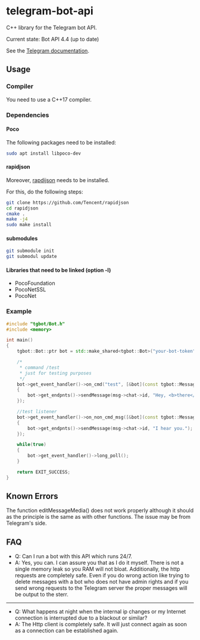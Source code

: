 # telegram-bot-api
C++ library for the Telegram bot API.

Current state: Bot API 4.4 (up to date)

See the [Telegram documentation](https://core.telegram.org/bots/api).

## Usage
### Compiler
You need to use a C++17 compiler.

### Dependencies
#### Poco
The following packages need to be installed:
```sh
sudo apt install libpoco-dev
```

#### rapidjson
Moreover, [rapdijson](https://github.com/Tencent/rapidjson) needs to be installed.

For this, do the following steps:
```sh
git clone https://github.com/Tencent/rapidjson
cd rapidjson
cmake .
make -j4
sudo make install
```

#### submodules
```sh
git submodule init
git submodul update
```

#### Libraries that need to be linked (option -l)
* PocoFoundation
* PocoNetSSL
* PocoNet

### Example
```cpp
#include "tgbot/Bot.h"
#include <memory>

int main()
{
	tgbot::Bot::ptr bot = std::make_shared<tgbot::Bot>("your-bot-token");

	/*
	 * command /test
	 * just for testing purposes
	 */
	bot->get_event_handler()->on_cmd("test", [&bot](const tgbot::Message::ptr &msg)
	{
		bot->get_endpnts()->sendMessage(msg->chat->id, "Hey, <b>there</b>.", "HTML", false, 0);
	});

	//test listener
	bot->get_event_handler()->on_non_cmd_msg([&bot](const tgbot::Message::ptr &msg)
	{
		bot->get_endpnts()->sendMessage(msg->chat->id, "I hear you.");
	});

	while(true)
	{
		bot->get_event_handler()->long_poll();
	}

	return EXIT_SUCCESS;
}
```

## Known Errors
The function editMessageMedia() does not work properly although it should as the principle is the same as with other functions. The issue may be from Telegram's side.

## FAQ
* Q: Can I run a bot with this API which runs 24/7.
* A: Yes, you can. I can assure you that as I do it myself. There is not a single memory leak so you RAM will not bloat. Additionally, the http requests are completely safe.
Even if you do wrong action like trying to delete messages with a bot who does not have admin rights and if you send wrong requests to the Telegram server the proper messages will be output to the sterr.
***
* Q: What happens at night when the internal ip changes or my Internet connection is interrupted due to a blackout or similar?
* A: The Http client is completely safe. It will just connect again as soon as a connection can be established again.
